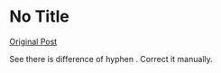 # No Title

[Original Post](https://discourse.onlinedegree.iitm.ac.in/t/165959/317)

<p>See there is difference of hyphen . Correct it manually.</p>